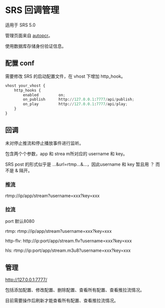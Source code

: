 # SRS 回调管理

适用于 SRS 5.0

管理页面来自 [autopcr](https://github.com/cc004/autopcr)。

使用数据库存储身份验证信息。

## 配置 conf

需要修改 SRS 的启动配置文件，在 vhost 下增加 http_hook。

```python
vhost your_vhost {
    http_hooks {
        enabled         on;
        on_publish      http://127.0.0.1:7777/api/publish;
        on_play         http://127.0.0.1:7777/api/play;
    }
}
```
## 回调

未对停止推流和停止播放事件进行监听。

包含两个个参数，app 和 strea m所对应的 username 和 key。

SRS post 的形式似乎是 ...&url=rtmp...&...，因此username 和 key 暂且用 ？ 而不是 & 隔开。

### 推流

rtmp://ip/app/stream?username=xxx?key=xxx

### 拉流

port 默认8080

rtmp: rtmp://ip/app/stream?username=xxx?key=xxx

http-flv: http://ip:port/app/stream.flv?username=xxx?key=xxx

hls: rtmp://ip:port/app/stream.m3u8?username=xxx?key=xxx

## 管理

http://127.0.0.1:7777/

包括添加配置、修改配置、删除配置、查看所有配置、查看推拉流情况。

目前需要操作后刷新才能查看所有配置、查看推拉流情况。
